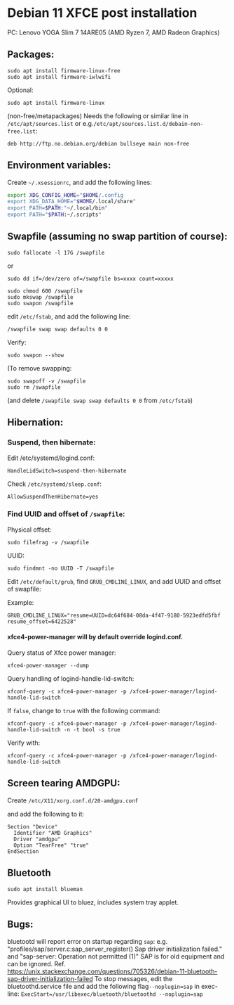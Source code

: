 # Debian 11 XFCE post installation

PC: Lenovo YOGA Slim 7 14ARE05 (AMD Ryzen 7, AMD Radeon Graphics)

## Packages:

```
sudo apt install firmware-linux-free
sudo apt install firmware-iwlwifi

```
Optional:

```
sudo apt install firmware-linux
```
(non-free/metapackages)
Needs the following or similar line in ```/etc/apt/sources.list``` or e.g.```/etc/apt/sources.list.d/debain-non-free.list```:

```deb http://ftp.no.debian.org/debian bullseye main non-free```

## Environment variables:

Create ```~/.xsessionrc```,
and add the following lines:

```bash
export XDG_CONFIG_HOME="$HOME/.config
export XDG_DATA_HOME="$HOME/.local/share"
export PATH=$PATH:"~/.local/bin"
export PATH="$PATH:~/.scripts"

```

## Swapfile (assuming no swap partition of course):

```
sudo fallocate -l 17G /swapfile
```
or
```
sudo dd if=/dev/zero of=/swapfile bs=xxxx count=xxxxx
```

```
sudo chmod 600 /swapfile
sudo mkswap /swapfile
sudo swapon /swapfile
```

edit ```/etc/fstab```,
and add the following line:

```
/swapfile swap swap defaults 0 0
```

Verify:

```
sudo swapon --show
```

(To remove swapping:

```
sudo swapoff -v /swapfile
sudo rm /swapfile
```
(and delete ```/swapfile swap swap defaults 0 0``` from ```/etc/fstab```)

## Hibernation:

### Suspend, then hibernate:

Edit /etc/systemd/logind.conf:

```
HandleLidSwitch=suspend-then-hibernate
```

Check ```/etc/systemd/sleep.conf```:

```
AllowSuspendThenHibernate=yes
```

### Find UUID and offset of ```/swapfile```:

Physical offset:

```
sudo filefrag -v /swapfile
```

UUID:

```
sudo findmnt -no UUID -T /swapfile
```

Edit ```/etc/default/grub```,
find ```GRUB_CMDLINE_LINUX```,
and add UUID and offset of swapfile:

Example:

```GRUB_CMDLINE_LINUX="resume=UUID=dc64f684-08da-4f47-9180-5923edfd5fbf resume_offset=6422528"```

#### xfce4-power-manager will by default override logind.conf.

Query status of Xfce power manager:

```
xfce4-power-manager --dump
```

Query handling of logind-handle-lid-switch:

```
xfconf-query -c xfce4-power-manager -p /xfce4-power-manager/logind-handle-lid-switch
```

If ```false```, change to ```true``` with the following command:

```
xfconf-query -c xfce4-power-manager -p /xfce4-power-manager/logind-handle-lid-switch -n -t bool -s true
```

Verify with:

```
xfconf-query -c xfce4-power-manager -p /xfce4-power-manager/logind-handle-lid-switch
```

## Screen tearing AMDGPU:

Create ```/etc/X11/xorg.conf.d/20-amdgpu.conf```

and add the following to it:

```
Section "Device"
  Identifier "AMD Graphics"
  Driver "amdgpu"
  Option "TearFree" "true"
EndSection
```

## Bluetooth

```sudo apt install blueman```

Provides graphical UI to bluez, includes system tray applet.

## Bugs:

bluetootd will report error on startup regarding ```sap```:
e.g. "profiles/sap/server.c:sap_server_register() Sap driver initialization failed."
and "sap-server: Operation not permitted (1)"
SAP is for old equipment and can be ignored. Ref. https://unix.stackexchange.com/questions/705326/debian-11-bluetooth-sap-driver-initialization-failed
To stop messages, edit the bluetoothd.service file and add the following flag```--noplugin=sap``` in exec-line:
```ExecStart=/usr/libexec/bluetooth/bluetoothd --noplugin=sap```
